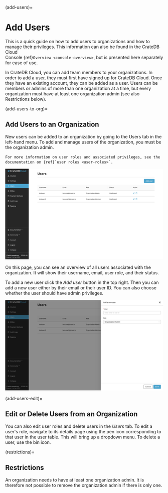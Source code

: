 (add-users)=
# Add Users

This is a quick guide on how to add users to organizations and how to manage
their privileges. This information can also be found in the CrateDB Cloud  
Console {ref}`Overview <console-overview>`, but is presented here separately 
for ease of use.

In CrateDB Cloud, you can add team members to your organizations. In order to 
add a user, they must first have signed up for CrateDB Cloud. Once they have 
an existing account, they can be added as a user. Users can be members or 
admins of more than one organization at a time, but every organization must 
have at least one organization admin (see also Restrictions below).

(add-users-to-org)=
## Add Users to an Organization

New users can be added to an organization by going to the Users tab in the 
left-hand menu. To add and manage users of the organization, you must be the 
organization admin.

````{note}
For more information on user roles and associated privileges, see the 
documentation on {ref}`user roles <user-roles>`.
````

![Cloud Console users overview](../_assets/img/users-overview.png)

On this page, you can see an overview of all users associated with the 
organization. It will show their username, email, user role, and their status.

To add a new user click the *Add user* button in the top right. Then you can 
add a new user either by their email or their user ID. You can also choose 
whether the user should have admin privileges.

![Cloud Console organization overview users tab](../_assets/img/add-user.png)

(add-users-edit)=
## Edit or Delete Users from an Organization

You can also edit user roles and delete users in the *Users* tab. 
To edit a user's role, navigate to its details page using the pen icon corresponding to 
that user in the user table. This will bring up a dropdown menu. 
To delete a user, use the bin icon.

(restrictions)=
## Restrictions

An organization needs to have at least one organization admin. It is therefore 
not possible to remove the organization admin if there is only one.

